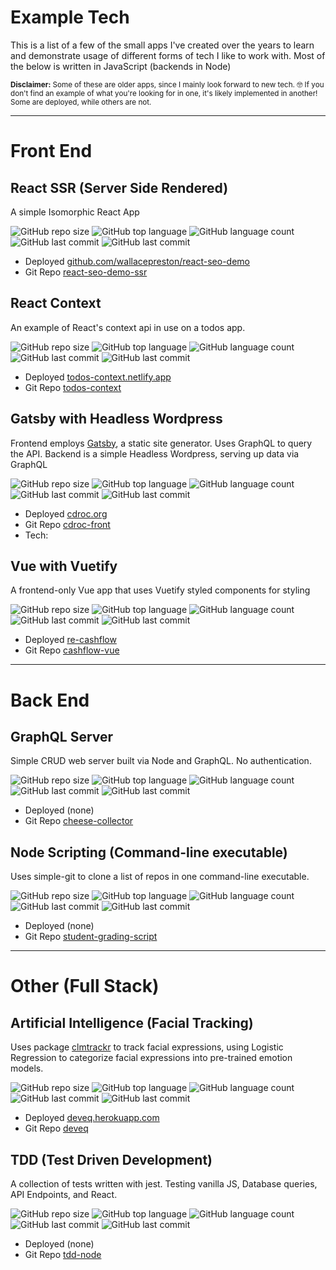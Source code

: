 # Example Tech
This is a list of a few of the small apps I've created over the years to learn and demonstrate usage of different forms of tech I like to work with.  Most of the below is written in JavaScript (backends in Node)

<small>**Disclaimer:** Some of these are older apps, since I mainly look forward to new tech. 🤓  If you don't find an example of what you're looking for in one, it's likely implemented in another!  Some are deployed, while others are not.</small>

<hr/>

# Front End

## React SSR (Server Side Rendered)
A simple Isomorphic React App

![GitHub repo size](https://img.shields.io/github/repo-size/wallacepreston/react-seo-demo-ssr?style=flat)
![GitHub top language](https://img.shields.io/github/languages/top/wallacepreston/react-seo-demo-ssr?style=flat)
![GitHub language count](https://img.shields.io/github/languages/count/wallacepreston/react-seo-demo-ssr?style=flat)
![GitHub last commit](https://img.shields.io/github/last-commit/wallacepreston/react-seo-demo-ssr?color=green&style=flat)
![GitHub last commit](https://img.shields.io/github/commit-activity/y/wallacepreston/react-seo-demo-ssr?color=yellow&style=flat)
- Deployed [github.com/wallacepreston/react-seo-demo](https://github.com/wallacepreston/react-seo-demo)
- Git Repo [react-seo-demo-ssr](https://github.com/wallacepreston/react-seo-demo-ssr)

## React Context
An example of React's context api in use on a todos app.

![GitHub repo size](https://img.shields.io/github/repo-size/wallacepreston/todos-context?style=flat)
![GitHub top language](https://img.shields.io/github/languages/top/wallacepreston/todos-context?style=flat)
![GitHub language count](https://img.shields.io/github/languages/count/wallacepreston/todos-context?style=flat)
![GitHub last commit](https://img.shields.io/github/last-commit/wallacepreston/todos-context?color=green&style=flat)
![GitHub last commit](https://img.shields.io/github/commit-activity/y/wallacepreston/todos-context?color=yellow&style=flat)
- Deployed [todos-context.netlify.app](https://todos-context.netlify.app/)
- Git Repo [todos-context](https://github.com/wallacepreston/todos-context)

## Gatsby with Headless Wordpress
Frontend employs [Gatsby](https://www.gatsbyjs.org/), a static site generator. Uses GraphQL to query the API. Backend is a simple Headless Wordpress, serving up data via GraphQL

![GitHub repo size](https://img.shields.io/github/repo-size/wallacepreston/cdroc-front?style=flat)
![GitHub top language](https://img.shields.io/github/languages/top/wallacepreston/cdroc-front?style=flat)
![GitHub language count](https://img.shields.io/github/languages/count/wallacepreston/cdroc-front?style=flat)
![GitHub last commit](https://img.shields.io/github/last-commit/wallacepreston/cdroc-front?color=green&style=flat)
![GitHub last commit](https://img.shields.io/github/commit-activity/y/wallacepreston/cdroc-front?color=yellow&style=flat)
- Deployed [cdroc.org](https://www.cdroc.org/)
- Git Repo [cdroc-front](https://github.com/wallacepreston/cdroc-front)
- Tech:
## Vue with Vuetify
A frontend-only Vue app that uses Vuetify styled components for styling

![GitHub repo size](https://img.shields.io/github/repo-size/wallacepreston/cashflow-vue?style=flat)
![GitHub top language](https://img.shields.io/github/languages/top/wallacepreston/cashflow-vue?style=flat)
![GitHub language count](https://img.shields.io/github/languages/count/wallacepreston/cashflow-vue?style=flat)
![GitHub last commit](https://img.shields.io/github/last-commit/wallacepreston/cashflow-vue?color=green&style=flat)
![GitHub last commit](https://img.shields.io/github/commit-activity/y/wallacepreston/cashflow-vue?color=yellow&style=flat)
- Deployed [re-cashflow](http://re-cashflow.herokuapp.com/)
- Git Repo [cashflow-vue](https://github.com/wallacepreston/cashflow-vue)


<hr/>

# Back End

## GraphQL Server
Simple CRUD web server built via Node and GraphQL. No authentication.

![GitHub repo size](https://img.shields.io/github/repo-size/wallacepreston/cheese-collector?style=flat)
![GitHub top language](https://img.shields.io/github/languages/top/wallacepreston/cheese-collector?style=flat)
![GitHub language count](https://img.shields.io/github/languages/count/wallacepreston/cheese-collector?style=flat)
![GitHub last commit](https://img.shields.io/github/last-commit/wallacepreston/cheese-collector?color=green&style=flat)
![GitHub last commit](https://img.shields.io/github/commit-activity/y/wallacepreston/cheese-collector?color=yellow&style=flat)
- Deployed (none)
- Git Repo [cheese-collector](https://github.com/wallacepreston/cheese-collector)

## Node Scripting (Command-line executable)
Uses simple-git to clone a list of repos in one command-line executable.

![GitHub repo size](https://img.shields.io/github/repo-size/wallacepreston/student-grading-script?style=flat)
![GitHub top language](https://img.shields.io/github/languages/top/wallacepreston/student-grading-script?style=flat)
![GitHub language count](https://img.shields.io/github/languages/count/wallacepreston/student-grading-script?style=flat)
![GitHub last commit](https://img.shields.io/github/last-commit/wallacepreston/student-grading-script?color=green&style=flat)
![GitHub last commit](https://img.shields.io/github/commit-activity/y/wallacepreston/student-grading-script?color=yellow&style=flat)
- Deployed (none)
- Git Repo [student-grading-script](https://github.com/wallacepreston/student-grading-script)

<hr/>

# Other (Full Stack)

## Artificial Intelligence (Facial Tracking)
Uses package [clmtrackr](https://www.npmjs.com/package/clmtrackr) to track facial expressions, using Logistic Regression to categorize facial expressions into pre-trained emotion models.

![GitHub repo size](https://img.shields.io/github/repo-size/wallacepreston/deveq?style=flat)
![GitHub top language](https://img.shields.io/github/languages/top/wallacepreston/deveq?style=flat)
![GitHub language count](https://img.shields.io/github/languages/count/wallacepreston/deveq?style=flat)
![GitHub last commit](https://img.shields.io/github/last-commit/wallacepreston/deveq?color=green&style=flat)
![GitHub last commit](https://img.shields.io/github/commit-activity/y/wallacepreston/deveq?color=yellow&style=flat)
- Deployed [deveq.herokuapp.com](https://deveq.herokuapp.com/)
- Git Repo [deveq](https://github.com/wallacepreston/deveq)

## TDD (Test Driven Development)
A collection of tests written with jest. Testing vanilla JS, Database queries, API Endpoints, and React.

![GitHub repo size](https://img.shields.io/github/repo-size/wallacepreston/tdd-node?style=flat)
![GitHub top language](https://img.shields.io/github/languages/top/wallacepreston/tdd-node?style=flat)
![GitHub language count](https://img.shields.io/github/languages/count/wallacepreston/tdd-node?style=flat)
![GitHub last commit](https://img.shields.io/github/last-commit/wallacepreston/tdd-node?color=green&style=flat)
![GitHub last commit](https://img.shields.io/github/commit-activity/y/wallacepreston/tdd-node?color=yellow&style=flat)
- Deployed (none)
- Git Repo [tdd-node](https://github.com/wallacepreston/tdd-node)



<!-- 
Vanilla JS
React (vanilla react)
Redux
Sequelize
Authentication (JWT)
Authentication (Sessions)

TODO
CSS Styling
React Suspense
 -->